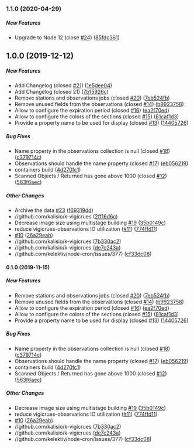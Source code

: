 ### 1.1.0 (2020-04-29)

##### New Features

*  Upgrade to Node 12 (close [#24](https://github.com/kalisio/k-vigicrues/pull/24)) ([85fdc361](https://github.com/kalisio/k-vigicrues/commit/85fdc36152e0ab9cef5406e3178b90491c1865dd))

## 1.0.0 (2019-12-12)

##### New Features

*  Add Changelog (closed [#21](https://github.com/kalisio/k-vigicrues/pull/21)) ([1e5dee04](https://github.com/kalisio/k-vigicrues/commit/1e5dee042f0cc653c357232b668d9bc7c81adce8))
*  Add Changelog (closed 21) ([7b15926c](https://github.com/kalisio/k-vigicrues/commit/7b15926c2ee0840c9da416b7b33c8e5584e23af1))
*  Remove stations and observations jobs (closed [#20](https://github.com/kalisio/k-vigicrues/pull/20)) ([7eb524fb](https://github.com/kalisio/k-vigicrues/commit/7eb524fb9f441a15f86c46305595094d770a6cf9))
*  Remove unused fields from the observations (closed [#14](https://github.com/kalisio/k-vigicrues/pull/14)) ([b9923758](https://github.com/kalisio/k-vigicrues/commit/b9923758d664a3ffb1557c255217cf2ddf2df572))
*  Allow to configure the expiration period (closed [#16](https://github.com/kalisio/k-vigicrues/pull/16)) ([ea2f70ed](https://github.com/kalisio/k-vigicrues/commit/ea2f70ed5050b1f5a7a3a198e2eaa72493040885))
*  Allow to configure the colors of the sections (closed [#15](https://github.com/kalisio/k-vigicrues/pull/15)) ([81caf1d3](https://github.com/kalisio/k-vigicrues/commit/81caf1d38ac54ff8150d5a62e69f8d848be81feb))
*  Provide a property name to be used for display (closed [#13](https://github.com/kalisio/k-vigicrues/pull/13)) ([14405726](https://github.com/kalisio/k-vigicrues/commit/1440572658fc7d7eb7b5d3c643e87c5986e483a8))

##### Bug Fixes

*  Name property in the observations collection is null (closed [#18](https://github.com/kalisio/k-vigicrues/pull/18)) ([c379714c](https://github.com/kalisio/k-vigicrues/commit/c379714c7a1cfe408e23019cbb18f4cb09f5bf64))
*  Observations should handle the name property (closed [#17](https://github.com/kalisio/k-vigicrues/pull/17)) ([eb056219](https://github.com/kalisio/k-vigicrues/commit/eb056219e5e94853eb1cb97254ea87011fe6050d))
*  containers build ([4d270fc1](https://github.com/kalisio/k-vigicrues/commit/4d270fc1d8756b203667d7a964fe3c9db29782f8))
*  Scanned Objects / Returned has gone above 1000 (closed [#12](https://github.com/kalisio/k-vigicrues/pull/12)) ([563f6aec](https://github.com/kalisio/k-vigicrues/commit/563f6aecca6a42ea6645ee90073b15e36f6078d1))

##### Other Changes

*  Archive the data [#23](https://github.com/kalisio/k-vigicrues/pull/23) ([f69319dd](https://github.com/kalisio/k-vigicrues/commit/f69319dd458b168d83be1205d848340162db2179))
* //github.com/kalisio/k-vigicrues ([2ff16d6c](https://github.com/kalisio/k-vigicrues/commit/2ff16d6c4256e79ff02cbe04ddf7469b6e5ffc50))
*  Decrease image size using multistage building [#19](https://github.com/kalisio/k-vigicrues/pull/19) ([35b0149c](https://github.com/kalisio/k-vigicrues/commit/35b0149c3c32c8c09223519cb00d08a5446a57ca))
*  reduce vigicrues-observations IO utilization ([#11](https://github.com/kalisio/k-vigicrues/pull/11)) ([774ffd11](https://github.com/kalisio/k-vigicrues/commit/774ffd1175b4474f38e1ebfc1dc267d97a06d9b6))
*  [#10](https://github.com/kalisio/k-vigicrues/pull/10) ([26a29eab](https://github.com/kalisio/k-vigicrues/commit/26a29eabfd3c0be5b1b753e4478a30ab05e2be0e))
* //github.com/kalisio/k-vigicrues ([7b330ac2](https://github.com/kalisio/k-vigicrues/commit/7b330ac2eea1e5804e12f381a9c07da0f71f99f1))
* //github.com/kalisio/k-vigicrues ([de7c243a](https://github.com/kalisio/k-vigicrues/commit/de7c243ab7ae8ac5da044d88c6a44630acbbb6c2))
* //github.com/kelektiv/node-cron/issues/377) ([cf33dc08](https://github.com/kalisio/k-vigicrues/commit/cf33dc08b05d3b6a8b192bee47bcb151ae1a773f))

#### 0.1.0 (2019-11-15)

##### New Features

*  Remove stations and observations jobs (closed [#20](https://github.com/kalisio/k-vigicrues/pull/20)) ([7eb524fb](https://github.com/kalisio/k-vigicrues/commit/7eb524fb9f441a15f86c46305595094d770a6cf9))
*  Remove unused fields from the observations (closed [#14](https://github.com/kalisio/k-vigicrues/pull/14)) ([b9923758](https://github.com/kalisio/k-vigicrues/commit/b9923758d664a3ffb1557c255217cf2ddf2df572))
*  Allow to configure the expiration period (closed [#16](https://github.com/kalisio/k-vigicrues/pull/16)) ([ea2f70ed](https://github.com/kalisio/k-vigicrues/commit/ea2f70ed5050b1f5a7a3a198e2eaa72493040885))
*  Allow to configure the colors of the sections (closed [#15](https://github.com/kalisio/k-vigicrues/pull/15)) ([81caf1d3](https://github.com/kalisio/k-vigicrues/commit/81caf1d38ac54ff8150d5a62e69f8d848be81feb))
*  Provide a property name to be used for display (closed [#13](https://github.com/kalisio/k-vigicrues/pull/13)) ([14405726](https://github.com/kalisio/k-vigicrues/commit/1440572658fc7d7eb7b5d3c643e87c5986e483a8))

##### Bug Fixes

*  Name property in the observations collection is null (closed [#18](https://github.com/kalisio/k-vigicrues/pull/18)) ([c379714c](https://github.com/kalisio/k-vigicrues/commit/c379714c7a1cfe408e23019cbb18f4cb09f5bf64))
*  Observations should handle the name property (closed [#17](https://github.com/kalisio/k-vigicrues/pull/17)) ([eb056219](https://github.com/kalisio/k-vigicrues/commit/eb056219e5e94853eb1cb97254ea87011fe6050d))
*  containers build ([4d270fc1](https://github.com/kalisio/k-vigicrues/commit/4d270fc1d8756b203667d7a964fe3c9db29782f8))
*  Scanned Objects / Returned has gone above 1000 (closed [#12](https://github.com/kalisio/k-vigicrues/pull/12)) ([563f6aec](https://github.com/kalisio/k-vigicrues/commit/563f6aecca6a42ea6645ee90073b15e36f6078d1))

##### Other Changes

*  Decrease image size using multistage building [#19](https://github.com/kalisio/k-vigicrues/pull/19) ([35b0149c](https://github.com/kalisio/k-vigicrues/commit/35b0149c3c32c8c09223519cb00d08a5446a57ca))
*  reduce vigicrues-observations IO utilization ([#11](https://github.com/kalisio/k-vigicrues/pull/11)) ([774ffd11](https://github.com/kalisio/k-vigicrues/commit/774ffd1175b4474f38e1ebfc1dc267d97a06d9b6))
*  [#10](https://github.com/kalisio/k-vigicrues/pull/10) ([26a29eab](https://github.com/kalisio/k-vigicrues/commit/26a29eabfd3c0be5b1b753e4478a30ab05e2be0e))
* //github.com/kalisio/k-vigicrues ([7b330ac2](https://github.com/kalisio/k-vigicrues/commit/7b330ac2eea1e5804e12f381a9c07da0f71f99f1))
* //github.com/kalisio/k-vigicrues ([de7c243a](https://github.com/kalisio/k-vigicrues/commit/de7c243ab7ae8ac5da044d88c6a44630acbbb6c2))
* //github.com/kelektiv/node-cron/issues/377) ([cf33dc08](https://github.com/kalisio/k-vigicrues/commit/cf33dc08b05d3b6a8b192bee47bcb151ae1a773f))





